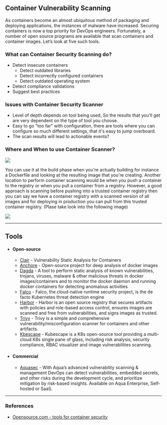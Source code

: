 ## Container Vulnerability Scanning

As containers become an almost ubiquitous method of packaging and deploying applications, the instances of malware have increased. Securing containers is now a top priority for DevOps engineers. Fortunately, a number of open source programs are available that scan containers and container images. Let’s look at five such tools.

### What can Container Security Scanning do?

- Detect insecure containers
  - Detect outdated libraries
  - Detect incorrectly configured containers
  - Detect outdated operating system
- Detect compliance validations
- Suggest best practices

### Issues with Container Security Scanner

- Level of depth depends on tool being used, So the results that you'll get are very dependent on the type of tool you choose.
- Easy to go "too far" with configuration, there are tools where you can configure so much different settings, that it's easy to jump overboard.
- The scan results will lead to actionable events?

### Where and When to use Container Scanner?

![](/current-version/assets/images/Dev-process.png)

You can use it at the build phase when you're actually building for instance a Dockerfile and looking at the resulting image that you're creating. Another location to perform container scanning would be when you push a container to the registry or when you pull a container from a registry. However, a good approach is scanning before pushing into a trusted container registry then you can say we have a container registry with a scanned version of all images and for deploying in production you can pull from this trusted container registry. (Plase take look into the following image)

![](/current-version/assets/images/container-security-pipeline.png)

---

## Tools

- #### Open-source

  - [Clair](https://github.com/quay/clair) - Vulnerability Static Analysis for Containers
  - [Anchore](https://anchore.com/opensource/) - Open-source project for deep analysis of docker images
  - [Dagda](https://github.com/eliasgranderubio/dagda/) - A tool to perform static analysis of known vulnerabilities, trojans, viruses, malware & other malicious   threats in docker images/containers and to monitor the docker daemon and running docker containers for detecting anomalous activities
  - [Falco](https://falco.org/) - Falco, the cloud-native runtime security project, is the de facto Kubernetes threat detection engine
  - [Harbor](https://goharbor.io/) - Harbor is an open source registry that secures artifacts with policies and role-based access control, ensures images are scanned and free from vulnerabilities, and signs images as trusted.
  - [Trivy](https://aquasecurity.github.io/trivy/) - Trivy is a simple and comprehensive vulnerability/misconfiguration scanner for containers and other artifacts.
  - [Kbescape](https://github.com/armosec/kubescape) - Kubescape is a K8s open-source tool providing a multi-cloud K8s single pane of glass, including risk analysis, security compliance, RBAC visualizer and image vulnerabilities scanning.

- #### Commercial

  - [Aquasec](https://www.aquasec.com/products/container-vulnerability-scanning/) - With Aqua’s advanced vulnerability scanning & management DevOps can detect vulnerabilities, embedded secrets, and other risks during the development cycle, and prioritize mitigation by risk-based insights. Available on Aqua Enterprise, Self-hosted or SaaS.

---

### References

- [Opensource.com - tools for container security](https://opensource.com/article/18/8/tools-container-security)
